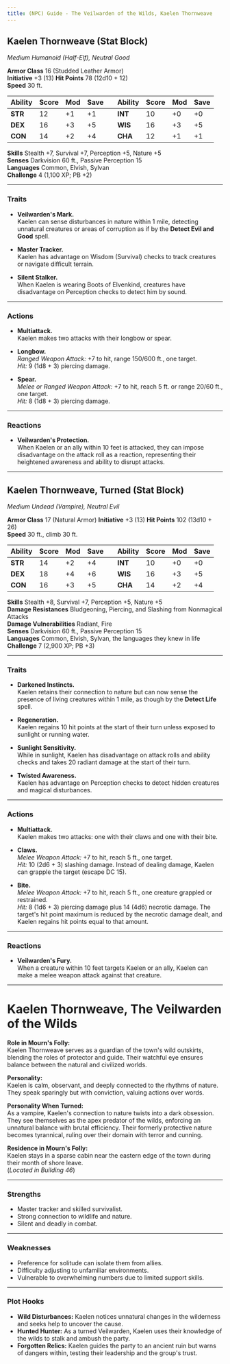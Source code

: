 ```yaml
---
title: (NPC) Guide - The Veilwarden of the Wilds, Kaelen Thornweave
---
```


## **Kaelen Thornweave (Stat Block)**

*Medium Humanoid (Half-Elf), Neutral Good*

**Armor Class** 16 (Studded Leather Armor)          
**Initiative** +3 (13) 
**Hit Points** 78 (12d10 + 12)  
**Speed** 30 ft.

| Ability | Score | Mod | Save |     | Ability | Score | Mod | Save |
| ------- | ----- | --- | ---- | --- | ------- | ----- | --- | ---- |
| **STR** | 12    | +1  | +1   |     | **INT** | 10    | +0  | +0   |
| **DEX** | 16    | +3  | +5   |     | **WIS** | 16    | +3  | +5   |
| **CON** | 14    | +2  | +4   |     | **CHA** | 12    | +1  | +1   |

**Skills** Stealth +7, Survival +7, Perception +5, Nature +5  
**Senses** Darkvision 60 ft., Passive Perception 15  
**Languages** Common, Elvish, Sylvan  
**Challenge** 4 (1,100 XP; PB +2)

---

### **Traits**

- **Veilwarden's Mark.**  
  Kaelen can sense disturbances in nature within 1 mile, detecting unnatural creatures or areas of corruption as if by the **Detect Evil and Good** spell.

- **Master Tracker.**  
  Kaelen has advantage on Wisdom (Survival) checks to track creatures or navigate difficult terrain.

- **Silent Stalker.**  
  When Kaelen is wearing Boots of Elvenkind, creatures have disadvantage on Perception checks to detect him by sound.

---

### **Actions**

- **Multiattack.**  
  Kaelen makes two attacks with their longbow or spear.

- **Longbow.**  
  *Ranged Weapon Attack:* +7 to hit, range 150/600 ft., one target.  
  *Hit:* 9 (1d8 + 3) piercing damage.

- **Spear.**  
  *Melee or Ranged Weapon Attack:* +7 to hit, reach 5 ft. or range 20/60 ft., one target.  
  *Hit:* 8 (1d8 + 3) piercing damage.

---

### **Reactions**

- **Veilwarden's Protection.**  
  When Kaelen or an ally within 10 feet is attacked, they can impose disadvantage on the attack roll as a reaction, representing their heightened awareness and ability to disrupt attacks.

---

## **Kaelen Thornweave, Turned (Stat Block)**

*Medium Undead (Vampire), Neutral Evil*

**Armor Class** 17 (Natural Armor)                         **Initiative** +3 (13)
**Hit Points** 102 (13d10 + 26)  
**Speed** 30 ft., climb 30 ft.

| Ability | Score | Mod | Save |     | Ability | Score | Mod | Save |
| ------- | ----- | --- | ---- | --- | ------- | ----- | --- | ---- |
| **STR** | 14    | +2  | +4   |     | **INT** | 10    | +0  | +0   |
| **DEX** | 18    | +4  | +6   |     | **WIS** | 16    | +3  | +5   |
| **CON** | 16    | +3  | +5   |     | **CHA** | 14    | +2  | +4   |

**Skills** Stealth +8, Survival +7, Perception +5, Nature +5  
**Damage Resistances** Bludgeoning, Piercing, and Slashing from Nonmagical Attacks  
**Damage Vulnerabilities** Radiant, Fire  
**Senses** Darkvision 60 ft., Passive Perception 15  
**Languages** Common, Elvish, Sylvan, the languages they knew in life  
**Challenge** 7 (2,900 XP; PB +3)

---

### **Traits**

- **Darkened Instincts.**  
  Kaelen retains their connection to nature but can now sense the presence of living creatures within 1 mile, as though by the **Detect Life** spell.

- **Regeneration.**  
  Kaelen regains 10 hit points at the start of their turn unless exposed to sunlight or running water.

- **Sunlight Sensitivity.**  
  While in sunlight, Kaelen has disadvantage on attack rolls and ability checks and takes 20 radiant damage at the start of their turn.

- **Twisted Awareness.**  
  Kaelen has advantage on Perception checks to detect hidden creatures and magical disturbances.

---

### **Actions**

- **Multiattack.**  
  Kaelen makes two attacks: one with their claws and one with their bite.

- **Claws.**  
  *Melee Weapon Attack:* +7 to hit, reach 5 ft., one target.  
  *Hit:* 10 (2d6 + 3) slashing damage. Instead of dealing damage, Kaelen can grapple the target (escape DC 15).

- **Bite.**  
  *Melee Weapon Attack:* +7 to hit, reach 5 ft., one creature grappled or restrained.  
  *Hit:* 8 (1d6 + 3) piercing damage plus 14 (4d6) necrotic damage. The target's hit point maximum is reduced by the necrotic damage dealt, and Kaelen regains hit points equal to that amount.

---

### **Reactions**

- **Veilwarden's Fury.**  
  When a creature within 10 feet targets Kaelen or an ally, Kaelen can make a melee weapon attack against that creature.

---

# **Kaelen Thornweave, The Veilwarden of the Wilds**

**Role in Mourn's Folly:**  
Kaelen Thornweave serves as a guardian of the town's wild outskirts, blending the roles of protector and guide. Their watchful eye ensures balance between the natural and civilized worlds.

**Personality:**  
Kaelen is calm, observant, and deeply connected to the rhythms of nature. They speak sparingly but with conviction, valuing actions over words.

**Personality When Turned:**  
As a vampire, Kaelen's connection to nature twists into a dark obsession. They see themselves as the apex predator of the wilds, enforcing an unnatural balance with brutal efficiency. Their formerly protective nature becomes tyrannical, ruling over their domain with terror and cunning.

**Residence in Mourn's Folly:**  
Kaelen stays in a sparse cabin near the eastern edge of the town during their month of shore leave.  
(*Located in Building 46*)

---

### **Strengths**

- Master tracker and skilled survivalist.  
- Strong connection to wildlife and nature.  
- Silent and deadly in combat.

---

### **Weaknesses**

- Preference for solitude can isolate them from allies.  
- Difficulty adjusting to unfamiliar environments.  
- Vulnerable to overwhelming numbers due to limited support skills.

---

### **Plot Hooks**

- **Wild Disturbances:** Kaelen notices unnatural changes in the wilderness and seeks help to uncover the cause.  
- **Hunted Hunter:** As a turned Veilwarden, Kaelen uses their knowledge of the wilds to stalk and ambush the party.  
- **Forgotten Relics:** Kaelen guides the party to an ancient ruin but warns of dangers within, testing their leadership and the group's trust.
